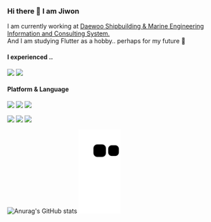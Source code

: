 ### Hi there 👋 I am Jiwon 
I am currently working at <a href="https://www.dsme.co.kr/pub/main/index.do">Daewoo Shipbuilding & Marine Engineering Information and Consulting System.</a>  
And I am studying Flutter as a hobby.. perhaps for my future 🤔

#### I experienced ..
<img src="https://img.shields.io/badge/42Seoul-000000?style=flat-square&logo=42&logoColor=white"/> <img src="https://img.shields.io/badge/SSAFY-22b0ea?style=flat-square&logoColor=white"/>

#### Platform & Language
<img src="https://img.shields.io/badge/Flutter-02569B?style=flat-square&logo=Flutter&logoColor=white"/> <img src="https://img.shields.io/badge/Android-3DDC84?style=flat-square&logo=Android&logoColor=white"/> <img src="https://img.shields.io/badge/Spring-6DB33F?style=flat-square&logo=Spring&logoColor=white"/>

<img src="https://img.shields.io/badge/Kotlin-7F52FF?style=flat-square&logo=Kotlin&logoColor=white"/> <img src="https://img.shields.io/badge/JAVA-5382a1?style=flat-square&logoColor=white"/> <img src="https://img.shields.io/badge/Python-3776AB?style=flat-square&logo=Python&logoColor=white"/>

![Anurag's GitHub stats](https://github-readme-stats.vercel.app/api?username=HWNAGJIWON&show_icons=true&theme=radical)
![snake gif](https://github.com/HWNAGJIWON/HWNAGJIWON/blob/output/github-contribution-grid-snake.svg)

